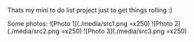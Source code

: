 Thats my mini to do list project just to get things rolling :)

Some photos:
![Photo 1](./media/src1.png =x250)
![Photo 2](./media/src2.png =x250)
![Photo 3](./media/src3.png =x250)
